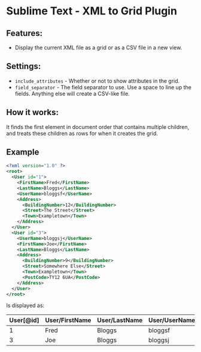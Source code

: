 Sublime Text - XML to Grid Plugin
============

## Features:

- Display the current XML file as a grid or as a CSV file in a new view.


## Settings:

- `include_attributes` - Whether or not to show attributes in the grid.
- `field_separator` - The field separator to use.  Use a space to line up the fields.  Anything else will create a CSV-like file.

## How it works:

It finds the first element in document order that contains multiple children, and treats these children as rows for when it creates the grid.

## Example

```xml
<?xml version="1.0" ?>
<root>
  <User id="1">
    <FirstName>Fred</FirstName>
    <LastName>Bloggs</LastName>
    <UserName>bloggsf</UserName>
    <Address>
      <BuildingNumber>12</BuildingNumber>
      <Street>The Street</Street>
      <Town>Exampletown</Town>
    </Address>
  </User>
  <User id="3">
    <UserName>bloggsj</UserName>
    <FirstName>Joe</FirstName>
    <LastName>Bloggs</LastName>
    <Address>
      <BuildingNumber>9</BuildingNumber>
      <Street>Somewhere Else</Street>
      <Town>Exampletown</Town>
      <PostCode>TY12 6UA</PostCode>
    </Address>
  </User>
</root>
```

Is displayed as:

User\[@id] | User/FirstName | User/LastName | User/UserName | User/Address/BuildingNumber | User/Address/Street | User/Address/Town | User/Address/PostCode
--- | --- | --- | --- | --- | --- | --- | ---
1 | Fred | Bloggs | bloggsf | 12 | The Street | Exampletown |  
3 | Joe | Bloggs | bloggsj | 9 | Somewhere Else | Exampletown | TY12 6UA 
